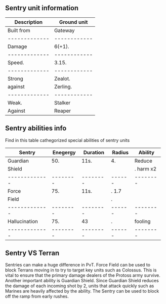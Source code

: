 
## Sentry unit information
| Description   | Ground unit  |
| ------------- | ------------ |
| Built from    | Gateway      |
| ------------- | ------------ |
| Damage        | 6(+1).       |
| ------------- | ------------ |
| Speed.        | 3.15.        |
| ------------- | ------------ |
| Strong        | Zealot.      |
| against       | Zerling.     |
| ------------- | ------------ |
| Weak.         | Stalker      |
| Against       | Reaper       |


## Sentry abilities info
Find in this table cathegorized special abilities of sentry units 

| Sentry        | Enegergy |  Duration | Radius |  Ability |
| ------------- | -------- |  -------- | ------ | -------- |
|  Guardian     | 50.      |   11s.    |   4.   |  Reduce  |
|   Shield      |          |           |        |. harm x2 |
| ------------- | -------- |  -------- | ------ | -------- |
|   Force       | 75.      |   11s.    |.   1.7 |          |
|   Field       |          |           |.       |          |
| ------------- | -------- |  -------- | ------ | -------- |
| Hallucination | 75.      |    43     |.       | fooling  |
| ------------- | -------- |  -------- | ------ | -------- |

## Sentry VS Terran 
Sentries can make a huge difference in PvT. 
Force Field can be used to block Terrans moving in to try to target key units such as Colossus. 
This is vital to ensure that the primary damage dealers of the Protoss army survive. 
Another important ability is Guardian Shield.
Since Guardian Shield reduces the damage of each incoming shot by 2, units that attack quickly such as Marines are heavily affected by the ability. 
The Sentry can be used to block off the ramp from early rushes. 

